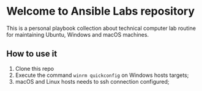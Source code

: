 # Welcome to Ansible Labs repository

This is a personal playbook collection about technical computer lab routine for maintaining Ubuntu, Windows and macOS machines. 

## How to use it

1. Clone this repo
2. Execute the command ```winrm quickconfig``` on Windows hosts targets;
3. macOS and Linux hosts needs to ssh connection configured;
